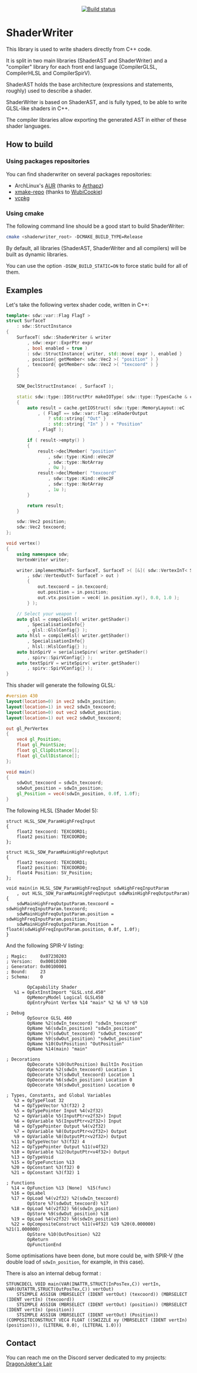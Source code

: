 <p align="center">
  <a href="https://github.com/DragonJoker/ShaderWriter/actions?query=workflow%3ABuild"><img alt="Build status" src="https://github.com/DragonJoker/ShaderWriter/workflows/Build/badge.svg"></a>
</p>


# ShaderWriter

This library is used to write shaders directly from C++ code.

It is split in two main libraries (ShaderAST and ShaderWriter) and a "compiler" library for each front end language (CompilerGLSL, CompilerHLSL and CompilerSpirV).

ShaderAST holds the base architecture (expressions and statements, roughly) used to describe a shader.

ShaderWriter is based on ShaderAST, and is fully typed, to be able to write GLSL-like shaders in C++.

The compiler libraries allow exporting the generated AST in either of these shader languages. 

## How to build
### Using packages repositories
You can find shaderwriter on several packages repositories:
- ArchLinux's <a href="https://aur.archlinux.org/packages/shaderwriter-git/">AUR</a> (thanks to <a href="https://github.com/Arthapz">Arthapz</a>)
- <a href="https://github.com/xmake-io/xmake-repo">xmake-repo</a> (thanks to <a href="https://github.com/WubiCookie">WubiCookie</a>)
- <a href="https://github.com/microsoft/vcpkg">vcpkg</a>

### Using cmake
The following command line should be a good start to build ShaderWriter:
```bash
cmake <shaderwriter_root> -DCMAKE_BUILD_TYPE=Release
```

By default, all libraries (ShaderAST, ShaderWriter and all compilers) will be built as dynamic libraries.

You can use the option `-DSDW_BUILD_STATIC=ON` to force static build for all of them.

## Examples

Let's take the following vertex shader code, written in C++:

```cpp
template< sdw::var::Flag FlagT >
struct SurfaceT
	: sdw::StructInstance
{
	SurfaceT( sdw::ShaderWriter & writer
		, sdw::expr::ExprPtr expr
		, bool enabled = true )
		: sdw::StructInstance{ writer, std::move( expr ), enabled }
		, position{ getMember< sdw::Vec2 >( "position" ) }
		, texcoord{ getMember< sdw::Vec2 >( "texcoord" ) }
	{
	}

	SDW_DeclStructInstance( , SurfaceT );

	static sdw::type::IOStructPtr makeIOType( sdw::type::TypesCache & cache )
	{
		auto result = cache.getIOStruct( sdw::type::MemoryLayout::eC
			, ( FlagT == sdw::var::Flag::eShaderOutput
				? std::string{ "Out" }
				: std::string{ "In" } ) + "Position"
			, FlagT );

		if ( result->empty() )
		{
			result->declMember( "position"
				, sdw::type::Kind::eVec2F
				, sdw::type::NotArray
				, 0u );
			result->declMember( "texcoord"
				, sdw::type::Kind::eVec2F
				, sdw::type::NotArray
				, 1u );
		}

		return result;
	}

	sdw::Vec2 position;
	sdw::Vec2 texcoord;
};

void vertex()
{
	using namespace sdw;
	VertexWriter writer;

	writer.implementMainT< SurfaceT, SurfaceT >( [&]( sdw::VertexInT< SurfaceT > in
		, sdw::VertexOutT< SurfaceT > out )
		{
			out.texcoord = in.texcoord;
			out.position = in.position;
			out.vtx.position = vec4( in.position.xy(), 0.0, 1.0 );
		} );

	// Select your weapon !
	auto glsl = compileGlsl( writer.getShader()
		, SpecialisationInfo{}
		, glsl::GlslConfig{} );
	auto hlsl = compileHlsl( writer.getShader()
		, SpecialisationInfo{}
		, hlsl::HlslConfig{} );
	auto binSpirV = serialiseSpirv( writer.getShader()
		, spirv::SpirVConfig{} );
	auto textSpirV = writeSpirv( writer.getShader()
		, spirv::SpirVConfig{} );
}
```

This shader will generate the following GLSL:
```glsl
#version 430
layout(location=0) in vec2 sdwIn_position;
layout(location=1) in vec2 sdwIn_texcoord;
layout(location=0) out vec2 sdwOut_position;
layout(location=1) out vec2 sdwOut_texcoord;

out gl_PerVertex
{
	vec4 gl_Position;
	float gl_PointSize;
	float gl_ClipDistance[];
	float gl_CullDistance[];
};

void main()
{
	sdwOut_texcoord = sdwIn_texcoord;
	sdwOut_position = sdwIn_position;
	gl_Position = vec4(sdwIn_position, 0.0f, 1.0f);
}
```

The following HLSL (Shader Model 5):
```hlsl
struct HLSL_SDW_ParamHighFreqInput
{
	float2 texcoord: TEXCOORD1;
	float2 position: TEXCOORD0;
};

struct HLSL_SDW_ParamMainHighFreqOutput
{
	float2 texcoord: TEXCOORD1;
	float2 position: TEXCOORD0;
	float4 Position: SV_Position;
};

void main(in HLSL_SDW_ParamHighFreqInput sdwHighFreqInputParam
	, out HLSL_SDW_ParamMainHighFreqOutput sdwMainHighFreqOutputParam)
{
	sdwMainHighFreqOutputParam.texcoord = sdwHighFreqInputParam.texcoord;
	sdwMainHighFreqOutputParam.position = sdwHighFreqInputParam.position;
	sdwMainHighFreqOutputParam.Position = float4(sdwHighFreqInputParam.position, 0.0f, 1.0f);
}
```

And the following SPIR-V listing:
```
; Magic:     0x07230203
; Version:   0x00010300
; Generator: 0x00100001
; Bound:     23
; Schema:    0

        OpCapability Shader
   %1 = OpExtInstImport "GLSL.std.450"
        OpMemoryModel Logical GLSL450
        OpEntryPoint Vertex %14 "main" %2 %6 %7 %9 %10

; Debug
        OpSource GLSL 460
        OpName %2(sdwIn_texcoord) "sdwIn_texcoord"
        OpName %6(sdwIn_position) "sdwIn_position"
        OpName %7(sdwOut_texcoord) "sdwOut_texcoord"
        OpName %9(sdwOut_position) "sdwOut_position"
        OpName %10(OutPosition) "OutPosition"
        OpName %14(main) "main"

; Decorations
        OpDecorate %10(OutPosition) BuiltIn Position
        OpDecorate %2(sdwIn_texcoord) Location 1
        OpDecorate %7(sdwOut_texcoord) Location 1
        OpDecorate %6(sdwIn_position) Location 0
        OpDecorate %9(sdwOut_position) Location 0

; Types, Constants, and Global Variables
   %3 = OpTypeFloat 32
   %4 = OpTypeVector %3(f32) 2
   %5 = OpTypePointer Input %4(v2f32)
   %2 = OpVariable %5(InputPtr<v2f32>) Input
   %6 = OpVariable %5(InputPtr<v2f32>) Input
   %8 = OpTypePointer Output %4(v2f32)
   %7 = OpVariable %8(OutputPtr<v2f32>) Output
   %9 = OpVariable %8(OutputPtr<v2f32>) Output
  %11 = OpTypeVector %3(f32) 4
  %12 = OpTypePointer Output %11(v4f32)
  %10 = OpVariable %12(OutputPtr<v4f32>) Output
  %13 = OpTypeVoid
  %15 = OpTypeFunction %13
  %20 = OpConstant %3(f32) 0
  %21 = OpConstant %3(f32) 1

; Functions
  %14 = OpFunction %13 [None]  %15(func)
  %16 = OpLabel
  %17 = OpLoad %4(v2f32) %2(sdwIn_texcoord)
        OpStore %7(sdwOut_texcoord) %17
  %18 = OpLoad %4(v2f32) %6(sdwIn_position)
        OpStore %9(sdwOut_position) %18
  %19 = OpLoad %4(v2f32) %6(sdwIn_position)
  %22 = OpCompositeConstruct %11(v4f32) %19 %20(0.000000) %21(1.000000)
        OpStore %10(OutPosition) %22
        OpReturn
        OpFunctionEnd
```

Some optimisations have been done, but more could be, with SPIR-V (the double load of `sdwIn_position`, for example, in this case).

There is also an internal debug format :
```
STFUNCDECL VOID main(VAR(INATTR,STRUCT(InPosTex,C)) vertIn, VAR(OUTATTR,STRUCT(OutPosTex,C)) vertOut)
	STSIMPLE ASSIGN (MBRSELECT (IDENT vertOut) (texcoord)) (MBRSELECT (IDENT vertIn) (texcoord))
	STSIMPLE ASSIGN (MBRSELECT (IDENT vertOut) (position)) (MBRSELECT (IDENT vertIn) (position))
	STSIMPLE ASSIGN (MBRSELECT (IDENT vertOut) (Position)) (COMPOSITECONSTRUCT VEC4 FLOAT ((SWIZZLE xy (MBRSELECT (IDENT vertIn) (position))), (LITERAL 0.0), (LITERAL 1.0)))
```

## Contact

You can reach me on the Discord server dedicated to my projects: [DragonJoker's Lair](https://discord.gg/9A97r44tgP)

